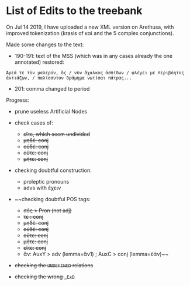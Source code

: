 # List of Edits to the treebank

On Jul 14 2019, I have uploaded a new XML version on Arethusa, with improved
tokenization (krasis of καί and the 5 complex conjunctions).

Made some changes to the text:
- 190-191: text of the MSS (which was in any cases already the one annotated) restored:

```
Ἄρεά τε τὸν μαλερόν, ὃς / νῦν ἄχαλκος ἀσπίδων / φλέγει με περιβόητος ἀντιάζων, / παλίσσυτον δράμημα νωτίσαι πάτρας...
```
- 201: comma changed to period

Progress:

* prune useless Artificial Nodes

* check cases of:
   * ~~εἴτε, which seem undivided~~
   * ~~μηδέ: conj~~
   * ~~οὐδέ: conj~~
   * ~~οὔτε: conj~~
   * ~~μήτε: conj~~

* checking doubtful construction:
    * proleptic pronouns
    * advs with ἔχειν

* ~~checking doubtful POS tags:
    * ~~σός > Pron (not adj)~~
    * ~~τε : conj~~
    * ~~μηδέ: conj~~
    * ~~οὐδέ: conj~~
    * ~~οὔτε: conj~~
    * ~~μήτε: conj~~
    * ~~εἴτε: conj~~
    * ἄν: AuxY > adv (lemma=ἄν1) ; AuxC > conj (lemma=ἐάν)~~

* ~~checking the `UNDEFINED` relations~~

* ~~checking the wrong `_ExD`~~
